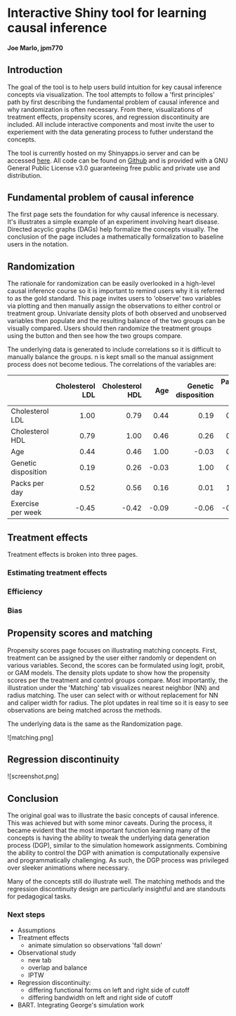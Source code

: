 # Interactive Shiny tool for learning causal inference
#### Joe Marlo, jpm770

## Introduction
The goal of the tool is to help users build intuition for key causal inference concepts via visualization. The tool attempts to follow a 'first principles' path by first describing the fundamental problem of causal inference and why randomization is often necessary. From there, visualizations of treatment effects, propensity scores, and regression discontinuity are included. All include interactive components and most invite the user to experiement with the data generating process to futher understand the concepts.

The tool is currently hosted on my Shinyapps.io server and can be accessed [here](https://jmarlo.shinyapps.io/causal-tool/). All code can be found on [Github](https://github.com/joemarlo/causal-tool) and is provided with a GNU General Public License v3.0 guaranteeing free public and private use and distribution.

<!-- insert homepage screenshot -->

## Fundamental problem of causal inference

The first page sets the foundation for why causal inference is necessary. It's illustrates a simple example of an experiment involving heart disease. Directed acyclic graphs (DAGs) help formalize the concepts visually. The conclusion of the page includes a mathematically formalization to baseline users in the notation.

## Randomization

The rationale for randomization can be easily overlooked in a high-level causal inference course so it is important to remind users why it is referred to as the gold standard. This page invites users to 'observe' two variables via plotting and then manually assign the observations to either control or treatment group. Univariate density plots of both observed and unobserved variables then populate and the resulting balance of the two groups can be visually compared. Users should then randomize the treatment groups using the button and then see how the two groups compare.

The underlying data is generated to include correlations so it is difficult to manually balance the groups. n is kept small so the manual assignment process does not become tedious. The correlations of the variables are:

|                    | Cholesterol LDL| Cholesterol HDL|   Age| Genetic disposition| Packs per day| Exercise per week|
|:-------------------|---------------:|---------------:|-----:|-------------------:|-------------:|-----------------:|
|Cholesterol LDL     |            1.00|            0.79|  0.44|                0.19|          0.52|             -0.45|
|Cholesterol HDL     |            0.79|            1.00|  0.46|                0.26|          0.56|             -0.42|
|Age                 |            0.44|            0.46|  1.00|               -0.03|          0.16|             -0.09|
|Genetic disposition |            0.19|            0.26| -0.03|                1.00|          0.01|             -0.06|
|Packs per day       |            0.52|            0.56|  0.16|                0.01|          1.00|             -0.46|
|Exercise per week   |           -0.45|           -0.42| -0.09|               -0.06|         -0.46|              1.00|


## Treatment effects

Treatment effects is broken into three pages.

### Estimating treatment effects

### Efficiency

### Bias

## Propensity scores and matching

Propensity scores page focuses on illustrating matching concepts. First, treatment can be assigned by the user either randomly or dependent on various variables. Second, the scores can be formulated using logit, probit, or GAM models. The density plots update to show how the propensity scores per the treatment and control groups compare. Most importantly, the illustration under the 'Matching' tab visualizes nearest neighbor (NN) and radius matching. The user can select with or without replacement for NN and caliper width for radius. The plot updates in real time so it is easy to see observations are being matched across the methods.

The underlying data is the same as the Randomization page.

![matching.png]

## Regression discontinuity



![screenshot.png]


## Conclusion

The original goal was to illustrate the basic concepts of causal inference. This was achieved but with some minor caveats. During the process, it became evident that the most important function learning many of the concepts is having the ability to tweak the underlying data generation process (DGP), similar to the simulation homework assignments. Combining the ability to control the DGP with animation is computationally expensive and programmatically challenging. As such, the DGP process was privileged over sleeker animations where necessary.

Many of the concepts still do illustrate well. The matching methods and the regression discontinuity design are particularly insightful and are standouts for pedagogical tasks.

### Next steps

- Assumptions
- Treatment effects
  - animate simulation so observations 'fall down'
- Observational study
  - new tab
  - overlap and balance
  - IPTW
- Regression discontinuity:
  - differing functional forms on left and right side of cutoff
  - differing bandwidth on left and right side of cutoff
- BART. Integrating George's simulation work


<!--
1-2 pages
explain why I chose to display what I displayed and why it makes sense
should add a DGP to regression discontinuity that is difficult to model (some crazy polynomial)
should add mean lines to the SATE animations
-->